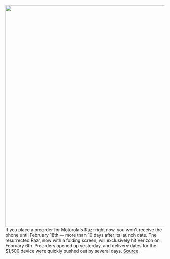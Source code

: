 <img src='https://cdn.vox-cdn.com/thumbor/e3Z8fIl-c4mzkdgk45MldFaBOMA=/0x0:2040x1360/1200x800/filters:focal(819x572:1145x898)/cdn.vox-cdn.com/uploads/chorus_image/image/66175184/vpavic_191112_3789_0021.0.jpg' width='700px' /><br/>
If you place a preorder for Motorola's Razr right now, you won't receive the phone until February 18th — more than 10 days after its launch date. The resurrected Razr, now with a folding screen, will exclusively hit Verizon on February 6th. Preorders opened up yesterday, and delivery dates for the $1,500 device were quickly pushed out by several days.
<a href='https://www.theverge.com/2020/1/27/21083816/motorola-razer-preorders-now-available-verizon-delayed-delivery'> Source <a/>